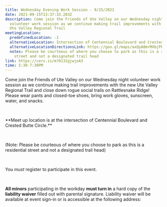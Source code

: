 ```yaml
---
title: Wednesday Evening Work Session - 9/15/2021
date: 2021-09-15T13:37:33.283Z
description: Come join the Friends of Ute Valley on our Wednesday night
  volunteer work session as we continue making trail improvements with the new
  Ute Valley Regional Trail
meetingLocation:
  predefinedLocation: -1
  alternativeLocation: Intersection of Centennial Boulevard and Crested Butte Circle.
  alternativeLocationDirectionsLink: https://goo.gl/maps/axQyA8mrMXbjPE5F9
  notes: Please be courteous of where you choose to park as this is a residential
    street and not a designated trail head
link: https://cerv.is/m?0132gjwjoA3
time: 5:30-7:30PM
---
```

Come join the Friends of Ute Valley on our Wednesday night volunteer work session as we continue making trail improvements with the new Ute Valley Regional Trail and close down rogue social trails on Rattlesnake Ridge! Please wear pants and closed-toe shoes, bring work gloves, sunscreen, water, and snacks.

 

\*\*Meet up location is at the intersection of Centennial Boulevard and Crested Butte Circle.\*\*

 

(Note: Please be courteous of where you choose to park as this is a residential street and not a designated trail head) 

 

You *must* register to participate in this event.

 

**All minors** participating in the workday **must turn in** a hard copy of the **liability waiver** filled out with parental signature. Liability waiver will be available at event sign-in or is accessible at the following address: